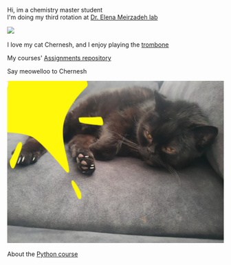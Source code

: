 
Hi, im a chemistry master student  
I'm doing my third rotation at [Dr. Elena Meirzadeh lab](https://www.weizmann.ac.il/MCMS/meirzadeh/)

![](https://github.com/LevyShaked/LevyShaked.github.io/assets/167014554/74d3645b-548a-438a-9683-c363fa9a1a67)

I love my cat Chernesh, and I enjoy playing the [trombone](https://en.wikipedia.org/wiki/Trombone)

My courses' [Assignments repository](https://github.com/LevyShaked/Assignments_rep) 

Say meowelloo to Chernesh 

![](PHOTO-2024-04-14-19-52-18.jpg)

About the [Python course](/course.md)

